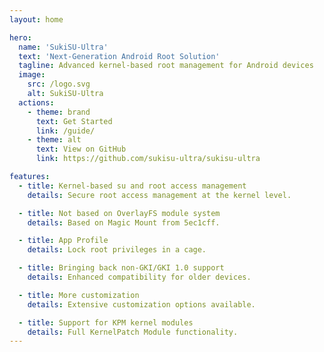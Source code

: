```yaml
---
layout: home

hero:
  name: 'SukiSU-Ultra'
  text: 'Next-Generation Android Root Solution'
  tagline: Advanced kernel-based root management for Android devices
  image:
    src: /logo.svg
    alt: SukiSU-Ultra
  actions:
    - theme: brand
      text: Get Started
      link: /guide/
    - theme: alt
      text: View on GitHub
      link: https://github.com/sukisu-ultra/sukisu-ultra

features:
  - title: Kernel-based su and root access management
    details: Secure root access management at the kernel level.

  - title: Not based on OverlayFS module system
    details: Based on Magic Mount from 5ec1cff.

  - title: App Profile
    details: Lock root privileges in a cage.

  - title: Bringing back non-GKI/GKI 1.0 support
    details: Enhanced compatibility for older devices.

  - title: More customization
    details: Extensive customization options available.

  - title: Support for KPM kernel modules
    details: Full KernelPatch Module functionality.
---
```


<Confetti />
